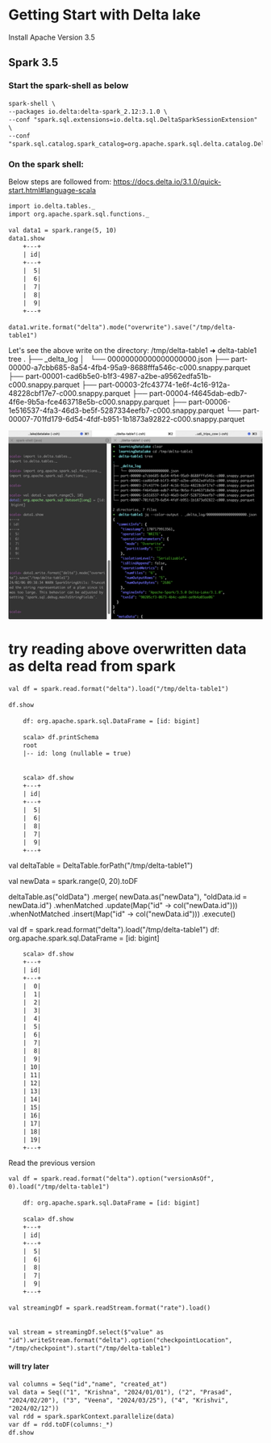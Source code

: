 # Getting Start with Delta lake

Install Apache Version 3.5

## Spark 3.5

### Start the spark-shell as below

    spark-shell \
    --packages io.delta:delta-spark_2.12:3.1.0 \
    --conf "spark.sql.extensions=io.delta.sql.DeltaSparkSessionExtension" \
    --conf "spark.sql.catalog.spark_catalog=org.apache.spark.sql.delta.catalog.DeltaCatalog"

### On the spark shell:

Below steps are followed from: https://docs.delta.io/3.1.0/quick-start.html#language-scala

    import io.delta.tables._
    import org.apache.spark.sql.functions._

    val data1 = spark.range(5, 10)
    data1.show
        +---+
        | id|
        +---+
        |  5|
        |  6|
        |  7|
        |  8|
        |  9|
        +---+

    data1.write.format("delta").mode("overwrite").save("/tmp/delta-table1")

Let's see the above write on the directory: /tmp/delta-table1
    ➜  delta-table1 tree
    .
    ├── _delta_log
    │   └── 00000000000000000000.json
    ├── part-00000-a7cbb685-8a54-4fb4-95a9-8688fffa546c-c000.snappy.parquet
    ├── part-00001-cad6b5e0-b1f3-4987-a2be-a9562edfa51b-c000.snappy.parquet
    ├── part-00003-2fc43774-1e6f-4c16-912a-48228cbf17e7-c000.snappy.parquet
    ├── part-00004-f4645dab-edb7-4f6e-9b5a-fce463718e5b-c000.snappy.parquet
    ├── part-00006-1e516537-4fa3-46d3-be5f-5287334eefb7-c000.snappy.parquet
    └── part-00007-701fd179-6d54-4fdf-b951-1b1873a92822-c000.snappy.parquet

![And the structure as below in the screenshot](/data/deltalake-bootstrapping-part1/bootstrapping-deltalake-part1.png)

# try reading above overwritten data as delta read from spark

    val df = spark.read.format("delta").load("/tmp/delta-table1")

    df.show

        df: org.apache.spark.sql.DataFrame = [id: bigint]

        scala> df.printSchema
        root
        |-- id: long (nullable = true)


        scala> df.show
        +---+
        | id|
        +---+
        |  5|
        |  6|
        |  8|
        |  7|
        |  9|
        +---+
 <!-- Updates or merge on exiting table-->

val deltaTable = DeltaTable.forPath("/tmp/delta-table1")

val newData = spark.range(0, 20).toDF

deltaTable.as("oldData")
  .merge(
    newData.as("newData"),
    "oldData.id = newData.id")
  .whenMatched
  .update(Map("id" -> col("newData.id")))
  .whenNotMatched
  .insert(Map("id" -> col("newData.id")))
  .execute()

val df = spark.read.format("delta").load("/tmp/delta-table1")
        df: org.apache.spark.sql.DataFrame = [id: bigint]

        scala> df.show
        +---+
        | id|
        +---+
        |  0|
        |  1|
        |  2|
        |  3|
        |  4|
        |  5|
        |  6|
        |  7|
        |  8|
        |  9|
        | 10|
        | 11|
        | 12|
        | 13|
        | 14|
        | 15|
        | 16|
        | 17|
        | 18|
        | 19|
        +---+


Read the previous version

    val df = spark.read.format("delta").option("versionAsOf", 0).load("/tmp/delta-table1")

        df: org.apache.spark.sql.DataFrame = [id: bigint]

        scala> df.show
        +---+
        | id|
        +---+
        |  5|
        |  6|
        |  8|
        |  7|
        |  9|
        +---+

    val streamingDf = spark.readStream.format("rate").load()


    val stream = streamingDf.select($"value" as "id").writeStream.format("delta").option("checkpointLocation", "/tmp/checkpoint").start("/tmp/delta-table1")



#### will try later
    val columns = Seq("id","name", "created_at")
    val data = Seq(("1", "Krishna", "2024/01/01"), ("2", "Prasad", "2024/02/20"), ("3", "Veena", "2024/03/25"), ("4", "Krishvi", "2024/02/12"))
    val rdd = spark.sparkContext.parallelize(data)
    var df = rdd.toDF(columns:_*)
    df.show